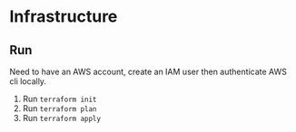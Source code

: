 # Infrastructure

## Run

Need to have an AWS account, create an IAM user then authenticate AWS cli locally.

1. Run `terraform init`
2. Run `terraform plan`
3. Run `terraform apply`
